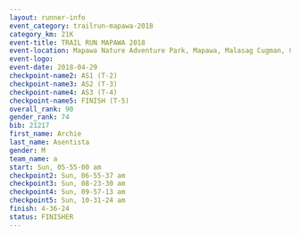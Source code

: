```yaml
---
layout: runner-info 
event_category: trailrun-mapawa-2018 
category_km: 21K 
event-title: TRAIL RUN MAPAWA 2018 
event-location: Mapawa Nature Adventure Park, Mapawa, Malasag Cugman, Cagayan de Oro Philippines 
event-logo: 
event-date: 2018-04-29 
checkpoint-name2: AS1 (T-2) 
checkpoint-name3: AS2 (T-3) 
checkpoint-name4: AS3 (T-4) 
checkpoint-name5: FINISH (T-5) 
overall_rank: 90
gender_rank: 74
bib: 21217
first_name: Archie
last_name: Asentista
gender: M
team_name: a
start: Sun, 05-55-00 am
checkpoint2: Sun, 06-55-37 am
checkpoint3: Sun, 08-23-30 am
checkpoint4: Sun, 09-57-13 am
checkpoint5: Sun, 10-31-24 am
finish: 4-36-24
status: FINISHER
---
```

